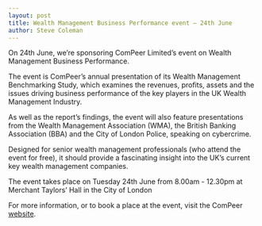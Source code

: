 ```yaml
---
layout: post
title: Wealth Management Business Performance event – 24th June
author: Steve Coleman
---
```

On 24th June, we’re sponsoring ComPeer Limited’s event on Wealth Management
Business Performance.

The event is ComPeer’s annual presentation of its Wealth Management
Benchmarking Study, which examines the revenues, profits, assets and the issues
driving business performance of the key players in the UK Wealth Management
Industry.
<!--more-->
As well as the report’s findings, the event will also feature presentations
from the Wealth Management Association (WMA), the British Banking Association
(BBA) and the City of London Police, speaking on cybercrime.

Designed for senior wealth management professionals (who attend the event for
free), it should provide a fascinating insight into the UK’s current key wealth
management companies.

The event takes place on Tuesday 24th June from 8.00am - 12.30pm at Merchant
Taylors’ Hall in the City of London

For more information, or to book a place at the event, visit the ComPeer
[website](http://www.compeer.co.uk/event/wealth-management-business-performance-16.htm).
